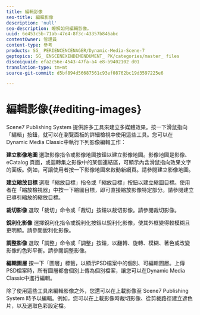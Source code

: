 ```yaml
---
title: 編輯影像
seo-title: 編輯影像
description: 'null'
seo-description: 瞭解如何編輯影像。
uuid: 6e453c5b-71ab-47e4-8f3c-43357b846abc
contentOwner: 管理員
content-type: 參考
products: SG_ PERIENCENCENAGER/Dynamic-Media-Scene-7
geptopics: SG_ ENSCENEXENDEMENDUMENT_ PK/categories/master_ files
discoiquuid: efa2c56e-4543-47fa-a4 e8-b9402102 d01
translation-type: tm+mt
source-git-commit: d5bf894d56687561c93ef08762bc19d3597225e6

---
```



# 編輯影像{#editing-images}

Scene7 Publishing System 提供許多工具來建立多媒體效果。按一下滑鼠指向「編輯」按鈕，就可以在瀏覽面板的詳細檢視中使用這些工具。您可以在Dynamic Media Classic中執行下列影像編輯工作：

**建立影像地圖** 選取影像指令或影像地圖按鈕以建立影像地圖。影像地圖是影像、eCatalog 頁面，或迴轉集之影像中的某個連結區，可顯示內含滑鼠指向效果文字的面板。例如，可讓使用者按一下影像地圖來啟動新網頁。請參閱建立影像地圖。

**建立縮放目標** 選取「縮放目標」指令或「縮放目標」按鈕以建立縮圖目標。使用者在「縮放檢視器」中按一下縮圖目標，即可直接縮放影像特定部分。請參閱建立已導引縮放的縮放目標。

**裁切影像** 選取「裁切」命令或「裁切」按鈕以裁切影像。請參閱裁切影像。

**銳利化影像** 選擇銳利化指令或銳利化按鈕以銳利化影像，使其外框變得較模糊且更明顯。請參閱銳利化影像。

**調整影像** 選取「調整」命令或「調整」按鈕，以翻轉、旋轉、模糊、著色或改變影像的色彩平衡。請參閱調整影像。

**編輯圖層** 按一下「圖層」標籤，以顯示PSD檔案中的個別、可編輯圖層。上傳PSD檔案時，所有圖層都會個別上傳為個別檔案，讓您可以在Dynamic Media Classic中進行編輯。

除了使用這些工具來編輯影像之外，您還可以在上載影像至 Scene7 Publishing System 時予以編輯。例如，您可以在上載影像時裁切影像、從剪裁路徑建立遮色片，以及選取色彩設定檔。
